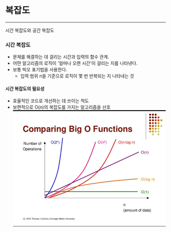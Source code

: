 # 복잡도

---

시간 복잡도와 공간 복잡도

### 시간 복잡도
- 문제를 해결하는 데 걸리는 시간과 입력의 함수 관계.
- 어떤 알고리즘의 로직이 '얼마나 오랜 시간'이 걸리는 지를 나타낸다.
- 보통 빅오 표기법을 사용한다.
  - 입력 범위 n을 기준으로 로직이 몇 번 반복되는 지 나타내는 것

#### 시간 복잡도의 필요성
- 효율적인 코드로 개선하는 데 쓰이는 척도
- 보편적으로 O(n)의 복잡도를 가지는 알고리즘을 선호 
![img.png](img/시간복잡도.png)
